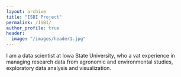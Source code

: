 ```yaml
---
layout: archive
title: "ISBI Project"
permalink: /ISBI/
author_profile: true
header:
  image: "/images/header1.jpg"
---
```


I am a data scientist at Iowa State University, who a vat experience in managing research data from agronomic and environmental studies, exploratory data analysis and visualization.
